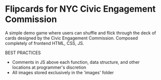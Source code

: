 # Flipcards for NYC Civic Engagement Commission

A simple demo game where users can shuffle and flick through the deck of cards designed by the Civic Engagement Commission. Composed completely of frontend HTML, CSS, JS.

BEST PRACTICES
- Comments in JS above each function, data structure, and other locations at programmer's discretion
- All images stored exclusively in the 'images' folder
